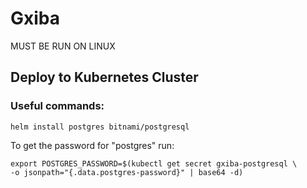 # Gxiba #
MUST BE RUN ON LINUX
## Deploy to Kubernetes Cluster ##

### Useful commands: ###

```commandline
helm install postgres bitnami/postgresql
```
To get the password for "postgres" run:
```commandline
export POSTGRES_PASSWORD=$(kubectl get secret gxiba-postgresql \
-o jsonpath="{.data.postgres-password}" | base64 -d)
```
